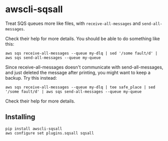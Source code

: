 awscli-sqsall
=============

Treat SQS queues more like files, with `receive-all-messages` and
`send-all-messages`.

Check their help for more details. You should be able to do something like this:
```
aws sqs receive-all-messages --queue my-dlq | sed '/some fault/d' | aws sqs send-all-messages --queue my-queue
```

Since receive-all-messages doesn't communicate with send-all-messages, and just deleted the message after printing, you might want to keep a backup. Try this instead:
```
aws sqs receive-all-messages --queue my-dlq | tee safe_place | sed '/some fault/d' | aws sqs send-all-messages --queue my-queue
```

Check their help for more details.

Installing
----------
```
pip install awscli-sqsall
aws configure set plugins.sqsall sqsall
```
